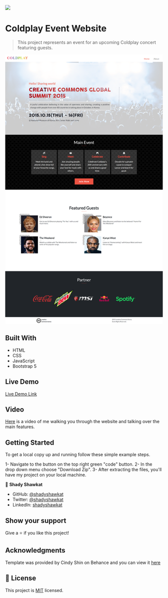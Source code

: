 ![](https://img.shields.io/badge/Microverse-blueviolet)

# Coldplay Event Website

> This project represents an event for an upcoming Coldplay concert featuring guests.

![screenshot](./app_screenshot.png)

## Built With

- HTML
- CSS
- JavaScript
- Bootstrap 5

## Live Demo

[Live Demo Link](https://shadyshawkat.github.io/Module1-Capstone/)

## Video

[Here](https://www.loom.com/share/b7cde61edc814cd5b57b2f0b7eba373b) is a video of me walking you through the website and talking over the main features. 

## Getting Started

To get a local copy up and running follow these simple example steps.

1- Navigate to the button on the top right green "code" button.
2- In the drop down menu choose "Download Zip".
3- After extracting the files, you'll have my project on your local machine.

👤 **Shady Shawkat**

- GitHub: [@shadyshawkat](https://github.com/ShadyShawkat)
- Twitter: [@shadyshawkat](https://twitter.com/ShadyShawkat3)
- LinkedIn: [shadyshawkat](https://www.linkedin.com/in/shady-shawkat/)

## Show your support

Give a ⭐️ if you like this project!

## Acknowledgments

Template was provided by Cindy Shin on Behance and you can view it [here](https://www.behance.net/gallery/29845175/CC-Global-Summit-2015)

## 📝 License

This project is [MIT](./MIT.md) licensed.